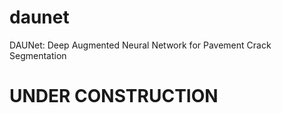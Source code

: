 # daunet
DAUNet: Deep Augmented Neural Network for Pavement Crack Segmentation

# UNDER CONSTRUCTION #
